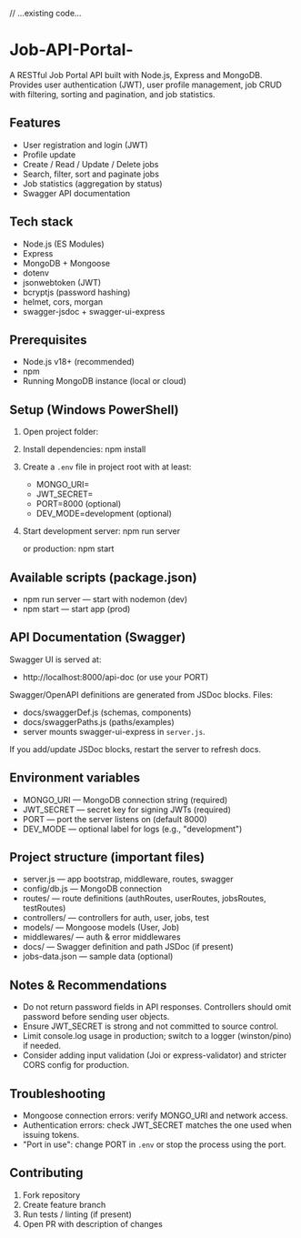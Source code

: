 // ...existing code...

# Job-API-Portal-

A RESTful Job Portal API built with Node.js, Express and MongoDB. Provides user authentication (JWT), user profile management, job CRUD with filtering, sorting and pagination, and job statistics.

## Features

- User registration and login (JWT)
- Profile update
- Create / Read / Update / Delete jobs
- Search, filter, sort and paginate jobs
- Job statistics (aggregation by status)
- Swagger API documentation

## Tech stack

- Node.js (ES Modules)
- Express
- MongoDB + Mongoose
- dotenv
- jsonwebtoken (JWT)
- bcryptjs (password hashing)
- helmet, cors, morgan
- swagger-jsdoc + swagger-ui-express

## Prerequisites

- Node.js v18+ (recommended)
- npm
- Running MongoDB instance (local or cloud)

## Setup (Windows PowerShell)

1. Open project folder:

2. Install dependencies:
   npm install

3. Create a `.env` file in project root with at least:

   - MONGO_URI=<your-mongo-connection-string>
   - JWT_SECRET=<strong-secret>
   - PORT=8000 (optional)
   - DEV_MODE=development (optional)

4. Start development server:
   npm run server

   or production:
   npm start

## Available scripts (package.json)

- npm run server — start with nodemon (dev)
- npm start — start app (prod)

## API Documentation (Swagger)

Swagger UI is served at:

- http://localhost:8000/api-doc (or use your PORT)

Swagger/OpenAPI definitions are generated from JSDoc blocks. Files:

- docs/swaggerDef.js (schemas, components)
- docs/swaggerPaths.js (paths/examples)
- server mounts swagger-ui-express in `server.js`.

If you add/update JSDoc blocks, restart the server to refresh docs.

## Environment variables

- MONGO_URI — MongoDB connection string (required)
- JWT_SECRET — secret key for signing JWTs (required)
- PORT — port the server listens on (default 8000)
- DEV_MODE — optional label for logs (e.g., "development")

## Project structure (important files)

- server.js — app bootstrap, middleware, routes, swagger
- config/db.js — MongoDB connection
- routes/ — route definitions (authRoutes, userRoutes, jobsRoutes, testRoutes)
- controllers/ — controllers for auth, user, jobs, test
- models/ — Mongoose models (User, Job)
- middlewares/ — auth & error middlewares
- docs/ — Swagger definition and path JSDoc (if present)
- jobs-data.json — sample data (optional)

## Notes & Recommendations

- Do not return password fields in API responses. Controllers should omit password before sending user objects.
- Ensure JWT_SECRET is strong and not committed to source control.
- Limit console.log usage in production; switch to a logger (winston/pino) if needed.
- Consider adding input validation (Joi or express-validator) and stricter CORS config for production.

## Troubleshooting

- Mongoose connection errors: verify MONGO_URI and network access.
- Authentication errors: check JWT_SECRET matches the one used when issuing tokens.
- "Port in use": change PORT in `.env` or stop the process using the port.

## Contributing

1. Fork repository
2. Create feature branch
3. Run tests / linting (if present)
4. Open PR with description of changes
